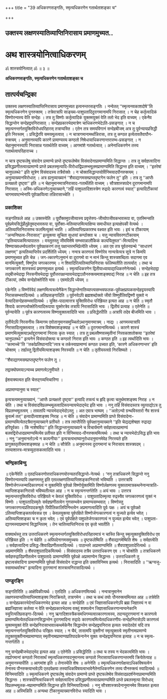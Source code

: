 +++
title = "39 अधिकरणसङ्गतिः, स्मृत्यधिकरणेन गतार्थताशङ्का च"

+++


## उक्तस्य लक्षणस्यातिव्याप्तिनिरासाय प्रमाणमुच्यत..

# **अथ शास्त्रयोनित्वाधिकरणम्**

ॐ शास्त्रयोनित्वात् ॐ ॥ ३ ॥

**अधिकरणसङ्गतिः, स्मृत्यधिकरणेन गतार्थताशङ्का च**

## **तात्पर्यचन्द्रिका**

उक्तस्य लक्षणस्यातिव्याप्तिनिरासाय प्रमाणमुच्यत इत्यनन्तरसङ्गतिः । नन्वेतत् ‘‘स्मृत्यनवकाशदोषे’’ति स्मृत्यधिकरणेन पुनरुक्तम् । तत्रेवात्रापि साङ्ख्य-पाशुपतादिदुरागमानामपि निरासात् । न चेह कर्तृत्वादिकं विष्णोरन्यस्य वेति सन्देहः । तत्र तु विष्णोः कर्तृत्वादिकं युक्तमयुक्तं वेति ततो भेद इति वाच्यम् । एकेनैव सिद्धान्तेन सन्देहद्वयनिरासात् । सन्देहप्रकारभेदमात्रेण चाधिकरणभेदेऽति-प्रसङ्गात् । न च स्मृत्यनन्तर्गतयुक्तिविरोधपरिहारस् तत्राप्यस्ति । एतेन तत्र समयविगानं सन्देहबीजम् अत्र तु पूर्वन्यायप्रसिद्धी इति निरस्तम् । प्रसिद्धेरपि समयमूलत्वात् । न चात्रागमानामर्थान्निरासः, तत्र तु कण्ठत इत्येतावतैवापौन-रुक्त्यम् । अनुमानस्यापि कारणे प्रामाण्यस्य कण्ठतो निषेधायाधिकरणान्तरारम्भ-प्रसङ्गात् । न चेहानुमानस्यापि निरासान्न गतार्थतेति वाच्यम् । आगमांशे गतार्थत्वात् । अनेनाधिकरणेन तस्य गतार्थत्वापरिहाराच्च ।

न चात्र दृष्टफलेषु संवादेन प्रामाण्ये प्राप्ते दृष्टफलेष्वेव विसंवादेनाप्रामाण्यमिति सिद्धान्तः । तत्र तु सर्वज्ञत्वादिना प्रसिद्धप्रणीतत्वात्प्रामाण्ये प्राप्ते प्रबलस्मृत्यादि-विरोधाद्विप्रलम्भमूलमप्रामाण्यमिति सिद्धान्त इति वाच्यम् । ‘‘इतरेषां चानुपलब्धेः’’ इति सूत्रेण विसंवादस्य तत्रैवोक्तेः । न चोक्तसिद्धान्तयोर्विनिमयादपौनरुक्त्यम् । अनुव्याख्यानविरोधात् । अत्र ह्यनुव्याख्यानं ‘‘शैवाद्यागमसम्प्राप्तदृष्टगेन फलेन तु’’ इति । तत्र तु ‘‘आप्तैः प्रत्यक्षतो दृष्ट्वा’’ इति ॥ न चेहानुमानमात्रनिरासाद-गतार्थेतेति वाच्यम् । सौत्रशास्त्रपदेन दुरागमानामपि निरासात् । अस्मि-न्नधिकरणेऽनुव्याख्याने,‘‘तर्हि पाशुपतादिशास्त्रेण रुद्रादेः कारणत्वं स्यात्’’ इत्यादिटीकायां चागमावष्टम्भेनापि पूर्वपक्षयित्वा तन्निरासाच्चेति ।

### **प्रकाशिका**

सङ्गतिफले आह ॥ उक्तस्येति ॥ पूर्वोक्तमुपजीव्यास्य प्रवृत्तेरुप-जीव्योपजीवकभावरूपा वा, एतस्मिन्सति पूर्वप्रमेयसिद्धेर्हेतुहेतुमद्भावरूपा वा, पूर्वोक्त-मतिव्याप्तमित्याक्षिप्य समाधीयत इत्याक्षेपकी वेत्यर्थः । अतिव्याप्तिनिरासश्च फलमित्युक्तं भवति । अतिव्याप्तिप्रकारश्च वक्ष्यत इति भावः । इयं च टीकायाम् ‘‘अन्यनिष्ठत्व-निरासात्’’ इत्युक्त्या सूचिता सुधायां कण्ठोक्ता च । यत्तु न्यायविवरणटीकायाम् ‘‘इतिव्यापकमित्यापाततः । वस्तुतस्तु जीवविशेषे सम्भवान्नालौकिकं कल्पयितुमल’’-मित्यादिना विष्ण्वाख्यधर्म्यपलापेन पूर्वपक्षकरणं तत्तु पक्षान्तरमभिप्रेत्येति ध्येयम् । अत एव तत्र पूर्वतनग्रन्थे ‘‘साधारणं लक्षणम्’’ इत्यतिव्याप्तिरेव प्रदर्शितेति ध्येयम् । नन्वत्र कारणत्वं विष्णोरेव नान्यत्रेत्यत्र सूत्रे न किमपि प्रमाणमुच्यत इति चेन्न । जग-त्कारणेऽनुमानं वा दुरागमो वा न मानं किन्तु शास्त्रशब्दिताः सदागमा एव मानमित्युक्तौ, विष्णुरेव जगत्कारणम् । न शिवादिरित्यतिव्याप्तिनिरासः फलिष्यतीति तात्पर्यात् । तथा च जगत्कारणे शास्त्ररूपं प्रमाणमुच्यत इत्यर्थः । स्मृत्यधिकरणेन द्वितीयाध्यायाद्याधिकरणेनेत्यर्थः । सन्देहभेदाद्वा तद्बीजभेदाद्वा निरसनीयभेदाद्वा पूर्वोत्तरपक्षन्यायभेदाद्वाऽपौनरुक्त्यमाशङ्क्याद्यं निराह ॥ न चेति ॥ इह तत्र टीकायां, तथैव सन्देहोक्तेरिति भावः । एवमग्रेऽपि ध्येयम् ॥

एकेनेति ॥ विष्णोरेवेदं लक्षणमित्यत्रत्येनैकेन सिद्धान्तेनातिव्याप्त्यसम्भवफलक-पूर्वपक्षप्रापकसन्देहद्वयस्यापि निराससम्भवादित्यर्थः ॥ अतिप्रसङ्गादिति ॥ पूर्वनयेऽपि ब्रह्मशब्दोक्तो जीवो विष्णुर्वेतिवद्विष्णौ युक्तो न वेत्यादिसन्देहसम्भवादित्यर्थः । युक्ति-पादत्वात्तत्र युक्तिविरोधः परिह्रियत इत्यत आह ॥ न चेति ॥ स्मृतौ शिवादेः कारणत्वोक्तेरित्यादिरूपाया युक्तेरत्रेव तत्रापि निरासादिति भावः । द्वितीयं प्रत्याह ॥ एतेनेति ॥ पूर्वन्यायेति ॥ पूर्वत्र कारणत्वस्य विष्णावुक्तत्वादिति भावः ॥ प्रसिद्धेरपीति ॥ अत्रापि तदेव बीजमिति भावः ।

तृतीयेऽपि निरसनीयः किमागम एवोतानुमानसमुच्चितोऽथानुमानमात्रम् । नाद्यः । आगमस्यात्रापि निरासादित्युक्तत्वात् । तत्र विशेषमाशङ्क्याह ॥ न चेति ॥ दुरागमानामित्यर्थः । कारणे शास्त्रं प्रमाणमित्युक्त्याऽर्थाद्दुरागमानां निरासः कृतः स्यात् । तत्र तु प्रबलवैष्णवस्मृतीनां निरवकाशतोक्त्या ‘‘इतरेषां चानुपलब्धेः’’ इत्यनेन विसंवादोक्त्या च कण्ठतो निरास इति भावः ॥ कण्ठत इति ॥ इह त्वर्थादिति भावः । ‘‘कामाच्चे’’ति ‘‘तर्काप्रतिष्ठानादि’’त्यत्र च तर्कस्याप्रामाण्यं कण्ठत उच्यत इति, ‘कारणे अधिकरणान्तर’ इति चोक्तम् । तर्ह्यस्तु द्वितीयमित्याशङ्क्य निरस्यति ॥ न चेति ॥ तृतीयस्त्वग्रे निरसिष्यते ।

‘‘शैवाद्यागमसम्प्राप्तदृष्टगेन फलेन तु ।

तद्वाक्योपमयाऽन्यच्च प्रमाणत्वेऽनुमीयते ।

ईशवाक्यत्वत इति चेत्तद्गव्यभिचारिणा ।

अप्रामाण्यानुमा च स्यात्’’

इत्यत्रत्यमनुव्याख्यानं, ‘‘आप्तैः प्रत्यक्षतो दृष्ट्वा’’ इत्यादि तत्रत्यं च हृदि कृत्वा चतुर्थमाशङ्क्य निराह ॥ न चेति । तथा च विसंवादविप्रलम्भमूलत्वादिरूपन्यायभेदाद्भेद इति भावः । ननु तर्हि विसंवादस्तत्र व्युत्पाद्योऽत्र तु विप्रलम्भमूलत्वम् । तावतापि न्यायभेदाद्भेदोऽस्तु । अत एवात्र भाष्यम् । ‘‘अतोऽन्यो ग्रन्थविस्तारो नैव शास्त्रं कुवर्त्म तत्’’ इत्यादीत्याशङ्क्य निराह ॥ न चेति ॥ संवादेन प्रामाण्यमिति प्राप्ते विसंवादेना-प्रामाण्यमित्येतदत्रैवानुव्याख्याने प्रतीयते । तत्र त्वाप्तैरिति पूर्वपक्षानुव्याख्याने ‘‘इति चेद्यद्यशेषज्ञा रुद्राद्या हरिपूर्वकाः । किं नाशेषविदः’’ इति सिद्धान्तानुव्याख्याने च विचार्यमाणे सर्वज्ञत्वात्प्रामाण्यं बलवद्विरोधादप्रामाण्यमित्येव प्रतीयत इति न विनिमयाद-पौनरुक्त्यमित्यर्थः । तथा च न्यायभेदोऽसिद्ध इति भावः । ननु ‘‘अनुमानतोऽन्ये न कल्पनीयाः’’ इत्यत्रत्यभाष्यानुरोधादनुमानमेवेह निरस्यते इति प्रागुक्ततृतीयमाशङ्क्याह ॥ न चेति ॥ सौत्रेति ॥ अनुमानस्य दुरागमानां च निरासाय शास्त्रपदम् । तस्याशास्त्र-मात्रव्युदासकत्वादिति भावः ।

### **चन्द्रिकाबिन्दु**

॥ एकेनैवेति ॥ एतदधिकरणोत्तराधिकरणयोरन्यतरसिद्धान्ते-नेत्यर्थः । ‘ननु तत्राधिकरणे सिद्धान्ते ननु विष्णोरन्यस्यापि लक्षणमस्तु इति एतल्लक्षणातिव्याप्तिशङ्कानिरासो भविष्यति । उत्तरत्रापि विष्णोर्जगज्जन्मादिकारणत्वं न युक्तमिति पूर्वपक्षे विष्णोर्युक्तमिति विष्णोर्लक्षणस्य युक्ततामात्रकथनेनान्यत्राति-व्याप्तिशङ्कानिरासो भविष्यतीत्यत आह । न च स्मृत्यनन्तर्गतेति ॥ अयं भावः । उत्तरत्र स्मृत्यन्तरयुक्तिविरोधः परिह्रियते न केवलं युक्तिविरोधः । पाशुपतादिस्मृत्या रुद्रस्यैव जगत्कारणत्वं युक्तं न विष्णोः । पाशुपतादिस्मृतेः सर्वज्ञप्रणीतत्वेन गुणसम्भवेन प्रामाण्यसम्भवात् । विष्णोस्तु जगत्कारणत्वप्रतिपादकश्रुतेः पिपीलिकालिपिनिभत्वेन अप्रमाणत्वादिति पूर्वः पक्षः । अयं च पूर्वपक्षो ऽतिव्याप्तिशङ्कापर्यवसन्न एव । केवलयुक्त्या पूर्वपक्षिते विष्णोर्जगत्कारणत्वं न युज्यते इत्येव भवेत् । अतिव्याप्तिशङ्का च न कृता भवेत् । एवं पूर्वपक्षिते पशुपतेर्जगत्कारणत्वं न युज्यत इत्येव भवेत् । पाशुपता-द्यागमस्याप्रमाण्यं सिद्धान्तितम् । तेन चातिव्याप्तिनिरास एव कृतो भवतीति ।

वाक्यार्थस्तु तत्र उत्तराधिकरणे स्मृत्यनन्तर्गतयुक्तिविरोधपरिहारमात्रं न चास्ति किन्तु स्मृत्युक्तयुक्तिविरोध एव परिह्रियत इति । न चेहेति ॥ अपिपदेनागमसमुच्चयः ॥ दृष्टफलेष्विति ॥ शैवाद्यागमेष्विति शेषः ॥ सर्वज्ञत्वेति ॥ सर्वज्ञत्वादिना प्रसिद्ध-शिवादिप्रणीतत्वादित्यर्थः । पाठान्तरे अप्रामाण्यमिति ॥ शैवपाशुपतादेरित्यर्थः ॥ अप्रमाणमिति ॥ शैवपाशुपतादिकमित्यर्थः । विसंवादस्य तत्रैव उत्तराधिकरण एव । न चोक्तेति ॥ तत्राधिकरणे सर्वज्ञरुद्रादिप्रणीतत्वेन पाशुपतादेः प्रामाण्यमिति पूर्वपक्षे अप्रामाण्येन सिद्धान्तः । उत्तराधिकरणे तु इष्टत्वसंवादिना प्रामाण्यमिति पूर्वपक्षे विसंवादेन राद्धान्त इति उक्तविनिमय इत्यर्थः । निरासादिति ॥ ‘‘ऋग्यजु-स्सामाथर्वाश्च’’ इत्यादिना दुरागमानां शास्त्रत्वनिरासादित्यर्थः ।

### **पाण्डुरङ्गि**

सङ्गतिरिति ॥ आक्षेपिकीत्यर्थः । एतदिति ॥ अधिकरणमित्यर्थः । नन्वत्रानुमानेन लक्षणस्याप्यतिव्याप्तिमाशङ्क्य निराक्रियते, तत्रागमेन । तथा च कथं तयोः पौनरुक्त्यमित्यत आह ॥ तत्रेवेति ॥ सन्देहप्रकारभेदेनाधिकरणभेद इत्यत आह ॥ सन्देहेति ॥ एवं जिज्ञासाधिकरणेऽपि ब्रह्म जिज्ञास्यं न वा ब्रह्मजिज्ञासा कर्तव्या न वेति सन्देहप्रकारभेदस्य वक्तुं शक्यत्वेन जिज्ञासाधिकरणान्यप्यनेकानि स्युरित्यतिप्रसङ्गा-दित्यर्थः । ननु ऋगादिशास्त्रैकसमधिगम्यत्वात्कारणत्वस्य, तदन्यदुरागमानां न कारणत्वे प्रामाण्यमित्येतदधिकरणसिद्धान्तेन दुरागमादिना रुद्रादेः कारणत्वमित्येतदधिकरणीय-सन्देहनिरासेऽपि कारणत्वं युक्तमयुक्तं वेति सन्देहनिरासाभावात्कथमेकेनैव सिद्धान्तेन सन्देहद्वयनिरास इत्यतः स्यादेतदेवं यदि तत्र स्मृत्यनन्तर्गतयुक्तिविरोधः परिहृतः स्यात् । न चैवं, तासामपि युक्तीनां स्मृत्युक्तत्वे स्मृतीनामप्रामाण्ये तदुक्तयुक्तीनामप्रामाण्यात् स्मृतीनामप्रामाण्यप्रतिपादकेनानेन युक्तः सन्देहद्वयनिरास इत्याह ॥ न च स्मृत्य-नन्तर्गतेति ॥

ननु सन्देहबीजभेदाद्भेद इत्यत आह ॥ एतेनेति ॥ प्रसिद्धेरिति ॥ तथा च तस्य न भेदकत्वमिति भावः । तर्ह्यागमानां कण्ठतो निरासार्थं स्मृत्यधिकरणवदनुमानस्य कण्ठतो निरासायाधिकरणान्तरमपि क्रियेतेत्याह ॥ अनुमानस्यापीति ॥ आगमांश इति ॥ तेनास्येति शेषः ॥ अनेनेति ॥ स्मृत्यधिकरणापेक्षयाऽधिकविषयत्वेन तेनास्य पौनरुक्त्याभावेऽपि एतदपेक्षया तस्याधिकविषयत्वाभावेनैतेनाधिकरणेन तस्य पौनरुक्त्यं स्यादित्यर्थः ॥ विनिमयादिति ॥ स्मृत्यधिकरणे दृष्टफलेषु संवादेन प्रामाण्ये प्राप्ते दृष्टफलेष्वेव विसंवादप्रदर्शनेनाप्रामाण्यमिति सिद्धान्तः । शास्त्रयोनित्वाधिकरणे सर्वज्ञत्वादिना प्रसिद्धप्रणीतत्वात्प्रामाण्यमिति प्राप्ते प्रबलस्मृत्या विरोधाद् विप्रलम्भमूलक-मप्रामाण्यमिति सिद्धान्त इति विनिमयादित्यर्थः । ननु सौत्रशास्त्रपदेनानुमानमेव विवक्ष्यत इत्यत आह ॥ अस्मिन्निति ॥ अन्यथा टीकानुव्याख्यानविरोधः स्यादिति भावः ।

